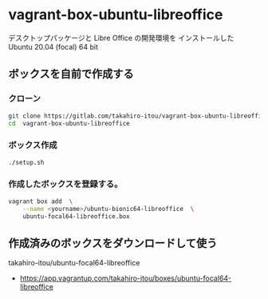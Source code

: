 # vagrant-box-ubuntu-libreoffice

デスクトップパッケージと Libre Office の開発環境を
インストールした Ubuntu 20.04 (focal) 64 bit

## ボックスを自前で作成する

### クローン

```bash
git clone https://gitlab.com/takahiro-itou/vagrant-box-ubuntu-libreoffice.git
cd  vagrant-box-ubuntu-libreoffice
```
### ボックス作成

```bash
./setup.sh
```

### 作成したボックスを登録する。

```bash
vagrant box add  \
    --name <yourname>/ubuntu-bionic64-libreoffice  \
    ubuntu-focal64-libreoffice.box
```

## 作成済みのボックスをダウンロードして使う

takahiro-itou/ubuntu-focal64-libreoffice
- https://app.vagrantup.com/takahiro-itou/boxes/ubuntu-focal64-libreoffice

